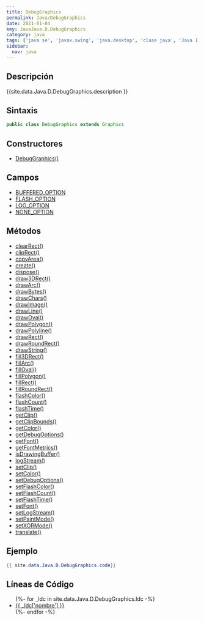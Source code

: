 ```yaml
---
title: DebugGraphics
permalink: Java/DebugGraphics
date: 2021-01-04
key: JavaJava.D.DebugGraphics
category: java
tags: ['java se', 'javax.swing', 'java.desktop', 'clase java', 'Java 1.2']
sidebar: 
  nav: java
---
```


## Descripción
{{site.data.Java.D.DebugGraphics.description }}

## Sintaxis
~~~java
public class DebugGraphics extends Graphics
~~~

## Constructores
* [DebugGraphics()](/Java/DebugGraphics/DebugGraphics/)

## Campos
* [BUFFERED_OPTION](/Java/DebugGraphics/BUFFERED_OPTION)
* [FLASH_OPTION](/Java/DebugGraphics/FLASH_OPTION)
* [LOG_OPTION](/Java/DebugGraphics/LOG_OPTION)
* [NONE_OPTION](/Java/DebugGraphics/NONE_OPTION)

## Métodos
* [clearRect()](/Java/DebugGraphics/clearRect)
* [clipRect()](/Java/DebugGraphics/clipRect)
* [copyArea()](/Java/DebugGraphics/copyArea)
* [create()](/Java/DebugGraphics/create)
* [dispose()](/Java/DebugGraphics/dispose)
* [draw3DRect()](/Java/DebugGraphics/draw3DRect)
* [drawArc()](/Java/DebugGraphics/drawArc)
* [drawBytes()](/Java/DebugGraphics/drawBytes)
* [drawChars()](/Java/DebugGraphics/drawChars)
* [drawImage()](/Java/DebugGraphics/drawImage)
* [drawLine()](/Java/DebugGraphics/drawLine)
* [drawOval()](/Java/DebugGraphics/drawOval)
* [drawPolygon()](/Java/DebugGraphics/drawPolygon)
* [drawPolyline()](/Java/DebugGraphics/drawPolyline)
* [drawRect()](/Java/DebugGraphics/drawRect)
* [drawRoundRect()](/Java/DebugGraphics/drawRoundRect)
* [drawString()](/Java/DebugGraphics/drawString)
* [fill3DRect()](/Java/DebugGraphics/fill3DRect)
* [fillArc()](/Java/DebugGraphics/fillArc)
* [fillOval()](/Java/DebugGraphics/fillOval)
* [fillPolygon()](/Java/DebugGraphics/fillPolygon)
* [fillRect()](/Java/DebugGraphics/fillRect)
* [fillRoundRect()](/Java/DebugGraphics/fillRoundRect)
* [flashColor()](/Java/DebugGraphics/flashColor)
* [flashCount()](/Java/DebugGraphics/flashCount)
* [flashTime()](/Java/DebugGraphics/flashTime)
* [getClip()](/Java/DebugGraphics/getClip)
* [getClipBounds()](/Java/DebugGraphics/getClipBounds)
* [getColor()](/Java/DebugGraphics/getColor)
* [getDebugOptions()](/Java/DebugGraphics/getDebugOptions)
* [getFont()](/Java/DebugGraphics/getFont)
* [getFontMetrics()](/Java/DebugGraphics/getFontMetrics)
* [isDrawingBuffer()](/Java/DebugGraphics/isDrawingBuffer)
* [logStream()](/Java/DebugGraphics/logStream)
* [setClip()](/Java/DebugGraphics/setClip)
* [setColor()](/Java/DebugGraphics/setColor)
* [setDebugOptions()](/Java/DebugGraphics/setDebugOptions)
* [setFlashColor()](/Java/DebugGraphics/setFlashColor)
* [setFlashCount()](/Java/DebugGraphics/setFlashCount)
* [setFlashTime()](/Java/DebugGraphics/setFlashTime)
* [setFont()](/Java/DebugGraphics/setFont)
* [setLogStream()](/Java/DebugGraphics/setLogStream)
* [setPaintMode()](/Java/DebugGraphics/setPaintMode)
* [setXORMode()](/Java/DebugGraphics/setXORMode)
* [translate()](/Java/DebugGraphics/translate)

## Ejemplo
~~~java
{{ site.data.Java.D.DebugGraphics.code}}
~~~

## Líneas de Código
<ul>
{%- for _ldc in site.data.Java.D.DebugGraphics.ldc -%}
   <li>
       <a href="{{_ldc['url'] }}">{{ _ldc['nombre'] }}</a>
   </li>
{%- endfor -%}
</ul>

